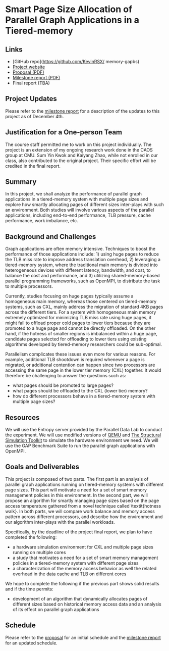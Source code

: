 # Smart Page Size Allocation of Parallel Graph Applications in a Tiered-memory
## Links

- [GitHub repo](https://github.com/KevinRSX/ memory-gapbs)
- [Project website](./)
- [Proposal (PDF)](./15618_proposal.pdf)
- [Milestone report (PDF)](./15618_milestone.pdf)
- Final report (TBA)

## Project Updates

Please refer to the [milestone report](./15618_milestone.pdf) for a description of the updates to this project as of December 4th.

## Justification for a One-person Team

The course staff permitted me to work on this project individually. The project is an extension of my ongoing research work done in the CAOS group at CMU. Sum Yin Kwok and Kaiyang Zhao, while not enrolled in our class, also contributed to the original project. Their specific effort will be credited in the final report.

## Summary

In this project, we shall analyze the performance of parallel graph applications in a tiered-memory system with multiple page sizes and explore how smartly allocating pages of different sizes inter-plays with such an environment. Both studies will involve various aspects of the parallel applications, including end-to-end performance, TLB pressure, cache performance, work imbalance, etc.

## Background and Challenges

Graph applications are often memory intensive. Techniques to boost the performance of those applications include: 1) using huge pages to reduce the TLB miss rate to improve address translation overhead, 2) leveraging a tiered-memory system, where the traditional main memory is divided into heterogeneous devices with different latency, bandwidth, and cost, to balance the cost and performance, and 3) utilizing shared-memory-based parallel programming frameworks, such as OpenMPI, to distribute the task to multiple processors.

Currently, studies focusing on huge pages typically assume a homogeneous main memory, whereas those centered on tiered-memory systems, such as CXL, mainly address the migration of standard 4KB pages across the different tiers. For a system with homogeneous main memory extremely optimized for minimizing TLB miss rate using huge pages, it might fail to offload proper cold pages to lower tiers because they are promoted to a huge page and cannot be directly offloaded. On the other hand, if the hotness of smaller regions is imbalanced within a huge page, candidate pages selected for offloading to lower tiers using existing algorithms developed by tiered-memory researchers could be sub-optimal.

Parallelism complicates these issues even more for various reasons. For example, additional TLB shootdown is required whenever a page is migrated, or additional contention can happen since two processors are accessing the same page in the lower tier memory (CXL) together. It would therefore be challenging to answer the questions such as:

- what pages should be promoted to large pages?
- what pages should be offloaded to the CXL (lower tier) memory?
-  how do different processors behave in a tiered-memory system with multiple page sizes?

## Resources

We will use the Entropy server provided by the Parallel Data Lab to conduct the experiment. We will use modified versions of [QEMU](https://www.qemu.org/) and [The Structural Simulation Toolkit](https://sst-simulator.org/}) to simulate the hardware environment we need. We will use the GAP Benchmark Suite to run the parallel graph applications with OpenMPI.

## Goals and Deliverables

This project is composed of two parts. The first part is an analysis of parallel graph applications running on tiered-memory systems with different page sizes. This part will motivate a need for a set of smart memory management policies in this environment. In the second part, we will propose an algorithm for smartly managing page sizes based on the page access temperature gathered from a novel technique called \textit{hotness walk}. In both parts, we will compare work balance and memory access pattern across different processors, and describe how the environment and our algorithm inter-plays with the parallel workloads.

Specifically, by the deadline of the project final report, we plan to have completed the following:

- a hardware simulation environment for CXL and multiple page sizes running on multiple cores
- a study that motivates a need for a set of smart memory management policies in a tiered-memory system with different page sizes
- a characterization of the memory access behavior as well the related overhead in the data cache and TLB on different cores

We hope to complete the following if the previous part shows solid results and if the time permits:

- development of an algorithm that dynamically allocates pages of different sizes based on historical memory access data and an analysis of its effect on parallel graph applications

## Schedule

Please refer to the [proposal](./15618_proposal) for an initial schedule and the [milestone report](./15618_milestone) for an updated schedule.

